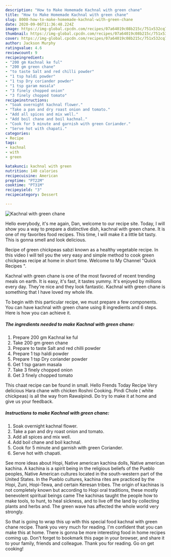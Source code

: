 ```yaml
---
description: "How to Make Homemade Kachnal with green chane"
title: "How to Make Homemade Kachnal with green chane"
slug: 8008-how-to-make-homemade-kachnal-with-green-chane
date: 2020-09-06T11:36:48.224Z
image: https://img-global.cpcdn.com/recipes/07a64019c08b215c/751x532cq70/kachnal-with-green-chane-recipe-main-photo.jpg
thumbnail: https://img-global.cpcdn.com/recipes/07a64019c08b215c/751x532cq70/kachnal-with-green-chane-recipe-main-photo.jpg
cover: https://img-global.cpcdn.com/recipes/07a64019c08b215c/751x532cq70/kachnal-with-green-chane-recipe-main-photo.jpg
author: Jackson Murphy
ratingvalue: 4.6
reviewcount: 9
recipeingredient:
- "200 gm Kachnal ke ful"
- "200 gm green chane"
- "to taste Salt and red chilli powder"
- "1 tsp haldi powder"
- "1 tsp Dry coriander powder"
- "1 tsp garam masala"
- "3 finely chopped onion"
- "3 finely chopped tomato"
recipeinstructions:
- "Soak overnight kachnal flower."
- "Take a pan and dry roast onion and tomato."
- "Add all spices and mix well."
- "Add boil chane and boil kachnal."
- "Cook for 5 minute and garnish with green Coriander."
- "Serve hot with chapati."
categories:
- Recipe
tags:
- kachnal
- with
- green

katakunci: kachnal with green 
nutrition: 140 calories
recipecuisine: American
preptime: "PT22M"
cooktime: "PT31M"
recipeyield: "3"
recipecategory: Dessert

---
```



![Kachnal with green chane](https://img-global.cpcdn.com/recipes/07a64019c08b215c/751x532cq70/kachnal-with-green-chane-recipe-main-photo.jpg)

Hello everybody, it's me again, Dan, welcome to our recipe site. Today, I will show you a way to prepare a distinctive dish, kachnal with green chane. It is one of my favorites food recipes. This time, I will make it a little bit tasty. This is gonna smell and look delicious.

Recipe of green chickpeas sabzi known as a healthy vegetable recipe. In this video I will tell you the very easy and simple method to cook green chickpeas recipe at home in short time. Welcome to My Channel &#34;Quick Recipes &#34;.

Kachnal with green chane is one of the most favored of recent trending meals on earth. It is easy, it's fast, it tastes yummy. It's enjoyed by millions every day. They're nice and they look fantastic. Kachnal with green chane is something that I have loved my whole life.


To begin with this particular recipe, we must prepare a few components. You can have kachnal with green chane using 8 ingredients and 6 steps. Here is how you can achieve it.

<!--inarticleads1-->

##### The ingredients needed to make Kachnal with green chane:

1. Prepare 200 gm Kachnal ke ful
1. Take 200 gm green chane
1. Prepare to taste Salt and red chilli powder
1. Prepare 1 tsp haldi powder
1. Prepare 1 tsp Dry coriander powder
1. Get 1 tsp garam masala
1. Take 3 finely chopped onion
1. Get 3 finely chopped tomato


This chaat recipe can be found in small. Hello Frends Today Recipe Very delicious Hara chane with chicken Roshni Cooking. Pindi Chole ( white chickpeas) is all the way from Rawalpindi. Do try to make it at home and give us your feedback. 

<!--inarticleads2-->

##### Instructions to make Kachnal with green chane:

1. Soak overnight kachnal flower.
1. Take a pan and dry roast onion and tomato.
1. Add all spices and mix well.
1. Add boil chane and boil kachnal.
1. Cook for 5 minute and garnish with green Coriander.
1. Serve hot with chapati.


See more ideas about Hopi, Native american kachina dolls, Native american kachina. A kachina is a spirit being in the religious beliefs of the Pueblo peoples, Native American cultures located in the south-western part of the United States. In the Pueblo cultures, kachina rites are practiced by the Hopi, Zuni, Hopi-Tewa, and certain Keresan tribes. The origin of kachinas is not completely known but according to Hopi oral traditions, these mostly benevolent spiritual beings came The kachinas taught the people how to make tools, to hunt, to heal sickness, and to live off the land by collecting plants and herbs and. The green wave has affected the whole world very strongly. 

So that is going to wrap this up with this special food kachnal with green chane recipe. Thank you very much for reading. I'm confident that you can make this at home. There is gonna be more interesting food in home recipes coming up. Don't forget to bookmark this page in your browser, and share it to your family, friends and colleague. Thank you for reading. Go on get cooking!
